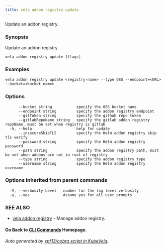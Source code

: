 ```yaml
---
title: vela addon registry update
---
```


Update an addon registry.

### Synopsis

Update an addon registry.

```
vela addon registry update [flags]
```

### Examples

```
vela addon registry update <registry-name> --type OSS --endpoint=<URL> --bucket=<bucket name>
```

### Options

```
      --bucket string           specify the OSS bucket name
      --endpoint string         specify the addon registry endpoint
      --gitToken string         specify the github repo token
      --gitlabRepoName string   specify the gitlab addon registry repoName, must be set when registry is gitlab
  -h, --help                    help for update
      --insecureSkipTLS         specify the Helm addon registry skip tls verify
      --password string         specify the Helm addon registry password
      --path string             specify the addon registry path, must be set when addons are not in root of registry
      --type string             specify the addon registry type
      --username string         specify the Helm addon registry username
```

### Options inherited from parent commands

```
  -V, --verbosity Level   number for the log level verbosity
  -y, --yes               Assume yes for all user prompts
```

### SEE ALSO

* [vela addon registry](vela_addon_registry)	 - Manage addon registry.

#### Go Back to [CLI Commands](vela) Homepage.


###### Auto generated by [spf13/cobra script in KubeVela](https://github.com/kubevela/kubevela/tree/master/hack/docgen).
